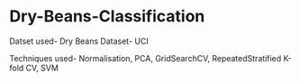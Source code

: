 # Dry-Beans-Classification

Datset used- Dry Beans Dataset- UCI 

Techniques used- Normalisation, PCA, GridSearchCV, RepeatedStratified K-fold CV, SVM
